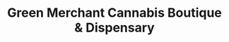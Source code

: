 ---
title: "Green Merchant Cannabis Boutique & Dispensary"
url: /toronto/green-merchant-cannabis-boutique-und-dispensary/
shop: Hanf
---
